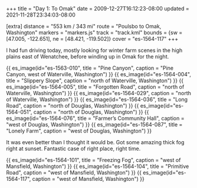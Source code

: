 +++
title = "Day 1: To Omak"
date = 2009-12-27T16:12:23-08:00
updated = 2021-11-28T23:34:03-08:00

[extra]
distance = "553 km / 343 mi"
route = "Poulsbo to Omak, Washington"
markers = "markers.js"
track = "track.kml"
bounds = {sw = [47.005, -122.651], ne = [48.421, -119.502]}
cover = "es-1564-117"
+++

I had fun driving today, mostly looking for winter farm scenes in the high plains east of Wenatchee, before winding up in Omak for the night. 

<!-- more -->

{{ es_image(id="es-1563-010", title = "Pine Canyon", caption = "Pine Canyon, west of Waterville, Washington") }}
{{ es_image(id="es-1564-004", title = "Slippery Slope", caption = "north of Waterville, Washington") }}
{{ es_image(id="es-1564-005", title = "Forgotten Road", caption = "north of Waterville, Washington") }}
{{ es_image(id="es-1564-029", caption = "north of Waterville, Washington") }}
{{ es_image(id="es-1564-036", title = "Long Road", caption = "north of Douglas, Washington") }}
{{ es_image(id="es-1564-051", caption = "north of Douglas, Washington") }}
{{ es_image(id="es-1564-076", title = "Farmer’s Community Hall", caption = "west of Douglas, Washington") }}
{{ es_image(id="es-1564-087", title = "Lonely Farm", caption = "west of Douglas, Washington") }}

It was even better than I thought it would be. Got some amazing thick fog right at sunset. Fantastic case of right place, right time.

{{ es_image(id="es-1564-101", title = "Freezing Fog", caption = "west of Mansfield, Washington") }}
{{ es_image(id="es-1564-104", title = "Primitive Road", caption = "west of Mansfield, Washington") }}
{{ es_image(id="es-1564-117", caption = "west of Mansfield, Washington") }}
